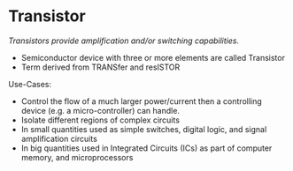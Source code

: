 # Transistor

_Transistors provide amplification and/or switching capabilities._

* Semiconductor device with three or more elements are called Transistor
* Term derived from TRANSfer and resISTOR

Use-Cases:

* Control the flow of a much larger power/current then a controlling device
  (e.g. a micro-controller) can handle.
* Isolate different regions of complex circuits
* In small quantities used as simple switches, digital logic, and signal
  amplification circuits
* In big quantities used in Integrated Circuits (ICs) as part of computer
  memory, and microprocessors
